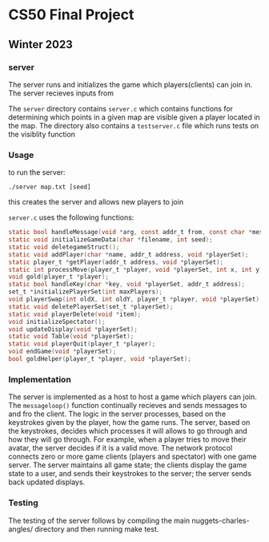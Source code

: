 # CS50 Final Project
## Winter 2023

### server

The server runs and initializes the game which players(clients) can join in. The server recieves inputs from 


The `server` directory contains `server.c` which contains functions for determining
which points in a given map are visible given a player located in the map. The directory
also contains a `testserver.c` file which runs tests on the visiblity function 

### Usage

to run the server:
```
./server map.txt [seed]
```
this creates the server and allows new players to join

`server.c` uses the following functions:

```c
static bool handleMessage(void *arg, const addr_t from, const char *message);
static void initializeGameData(char *filename, int seed);
static void deletegameStruct();
static void addPlayer(char *name, addr_t address, void *playerSet);
static player_t *getPlayer(addr_t address, void *playerSet);
static int processMove(player_t *player, void *playerSet, int x, int y);
void gold(player_t *player);
static bool handleKey(char *key, void *playerSet, addr_t address);
set_t *initializePlayerSet(int maxPlayers);
void playerSwap(int oldX, int oldY, player_t *player, void *playerSet);
static void deletePlayerSet(set_t *playerSet);
static void playerDelete(void *item);
void initializeSpectator();
void updateDisplay(void *playerSet);
static void Table(void *playerSet);
static void playerQuit(player_t *player);
void endGame(void *playerSet);
bool goldHelper(player_t *player, void *playerSet);
```

### Implementation


The server is implemented as a host to host a game which players can join. The `messageloop()` function continually recieves and sends messages to and fro the client. The logic in the server processes, based on the keystrokes given by the player, how the game runs. The server, based on the keystrokes, decides which processes it will allows to go through and how they will go through. For example, when a player tries to move their avatar, the server decides if it is a valid move. The network protocol connects zero or more game clients (players and spectator) with one game server. The server maintains all game state; the clients display the game state to a user, and sends their keystrokes to the server; the server sends back updated displays.

### Testing

The testing of the server follows by compiling the main nuggets-charles-angles/ directory and then running make test.

